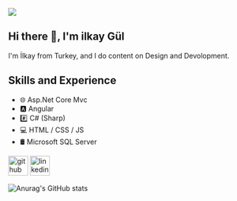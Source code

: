 ![](https://media-exp1.licdn.com/dms/image/C4D16AQFtfFicQhpnWw/profile-displaybackgroundimage-shrink_350_1400/0/1616528347824?e=1623283200&v=beta&t=TVx4wXv2nr4FK5-jNgSX5MCiYuzPwY9BVQD66MRMRmc)

## Hi there 👋, I'm ilkay Gül
I'm İlkay from Turkey, and I do content on Design and Devolopment. 

## Skills and Experience
* 🌐 Asp.Net Core Mvc
* 🅰 Angular
* #️⃣ C# (Sharp)
* 💻 HTML / CSS / JS 
* 🛢 Microsoft SQL Server

[<img src='https://cdn.jsdelivr.net/npm/simple-icons@3.0.1/icons/github.svg' alt='github' height='40'>](https://github.com/ilkayGl)  [<img src='https://cdn.jsdelivr.net/npm/simple-icons@3.0.1/icons/linkedin.svg' alt='linkedin' height='40'>](https://www.linkedin.com/in/ilkay-gül/)  




![Anurag's GitHub stats](https://github-readme-stats.vercel.app/api?username=ilkayGl&show_icons=true&theme=radical)
